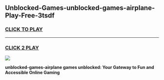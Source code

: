
## Unblocked-Games-unblocked-games-airplane-Play-Free-3tsdf
<h3>
<a href="https://premium76.site?title=unblocked-games-airplane&ref=10A">CLICK TO PLAY</a></h3>
<hr>

<h3>
<a href="https://premium76.site?title=unblocked-games-airplane&ref=10A">CLICK 2 PLAY</a>
  
</h3>

<a href="https://premium76.site?title=unblocked-games-airplane&ref=10A"><img src="https://clearcache.store/games.png"></a>


**unblocked-games-airplane games unblocked: Your Gateway to Fun and Accessible Online Gaming**
